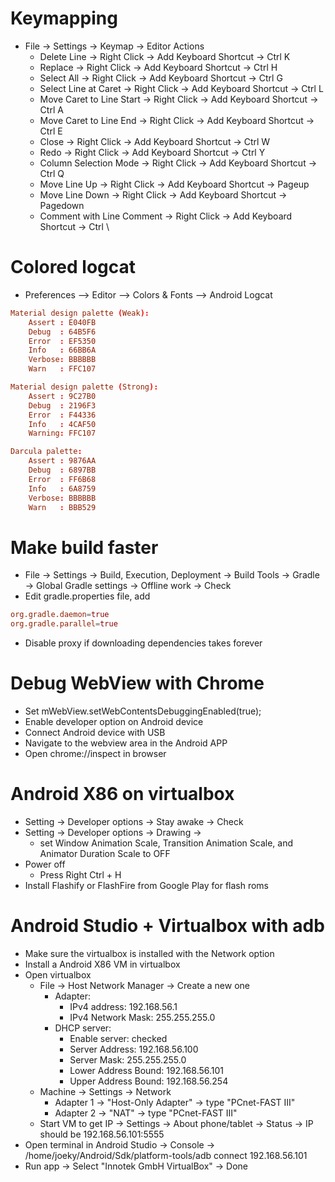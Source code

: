 Keymapping
=====
* File -> Settings -> Keymap -> Editor Actions
    * Delete Line -> Right Click -> Add Keyboard Shortcut -> Ctrl K
    * Replace -> Right Click -> Add Keyboard Shortcut -> Ctrl H
    * Select All -> Right Click -> Add Keyboard Shortcut -> Ctrl G
    * Select Line at Caret -> Right Click -> Add Keyboard Shortcut -> Ctrl L
    * Move Caret to Line Start -> Right Click -> Add Keyboard Shortcut -> Ctrl A
    * Move Caret to Line End -> Right Click -> Add Keyboard Shortcut -> Ctrl E
    * Close -> Right Click -> Add Keyboard Shortcut -> Ctrl W
    * Redo -> Right Click -> Add Keyboard Shortcut -> Ctrl Y
    * Column Selection Mode -> Right Click -> Add Keyboard Shortcut -> Ctrl Q
    * Move Line Up -> Right Click -> Add Keyboard Shortcut -> Pageup
    * Move Line Down -> Right Click -> Add Keyboard Shortcut -> Pagedown
    * Comment with Line Comment -> Right Click -> Add Keyboard Shortcut -> Ctrl \

Colored logcat
=====
* Preferences –> Editor –> Colors & Fonts –> Android Logcat
```conf
Material design palette (Weak):
    Assert : E040FB
    Debug  : 64B5F6
    Error  : EF5350
    Info   : 66BB6A
    Verbose: BBBBBB
    Warn   : FFC107

Material design palette (Strong):
    Assert : 9C27B0
    Debug  : 2196F3
    Error  : F44336
    Info   : 4CAF50
    Warning: FFC107

Darcula palette:
    Assert : 9876AA
    Debug  : 6897BB
    Error  : FF6B68
    Info   : 6A8759
    Verbose: BBBBBB
    Warn   : BBB529
```

Make build faster
=====
* File -> Settings -> Build, Execution, Deployment -> Build Tools -> Gradle -> Global Gradle settings -> Offline work -> Check
* Edit gradle.properties file, add
```conf
org.gradle.daemon=true
org.gradle.parallel=true
```
* Disable proxy if downloading dependencies takes forever

Debug WebView with Chrome
=====
* Set mWebView.setWebContentsDebuggingEnabled(true);
* Enable developer option on Android device
* Connect Android device with USB
* Navigate to the webview area in the Android APP
* Open chrome://inspect in browser

Android X86 on virtualbox
=====
* Setting -> Developer options -> Stay awake -> Check
* Setting -> Developer options -> Drawing ->
    * set Window Animation Scale, Transition Animation Scale, and Animator Duration Scale to OFF
* Power off
    * Press Right Ctrl + H
* Install Flashify or FlashFire from Google Play for flash roms

Android Studio + Virtualbox with adb
=====
* Make sure the virtualbox is installed with the Network option
* Install a Android X86 VM in virtualbox
* Open virtualbox
    * File -> Host Network Manager -> Create a new one
        * Adapter:
            * IPv4 address: 192.168.56.1
            * IPv4 Network Mask: 255.255.255.0
        * DHCP server:
            * Enable server: checked
            * Server Address: 192.168.56.100
            * Server Mask: 255.255.255.0
            * Lower Address Bound: 192.168.56.101
            * Upper Address Bound: 192.168.56.254
    * Machine -> Settings -> Network
        * Adapter 1 -> "Host-Only Adapter" -> type "PCnet-FAST III"
        * Adapter 2 -> "NAT" -> type "PCnet-FAST III"
    * Start VM to get IP -> Settings -> About phone/tablet -> Status -> IP should be 192.168.56.101:5555
* Open terminal in Android Studio -> Console -> /home/joeky/Android/Sdk/platform-tools/adb connect 192.168.56.101
* Run app -> Select "Innotek GmbH VirtualBox" -> Done
